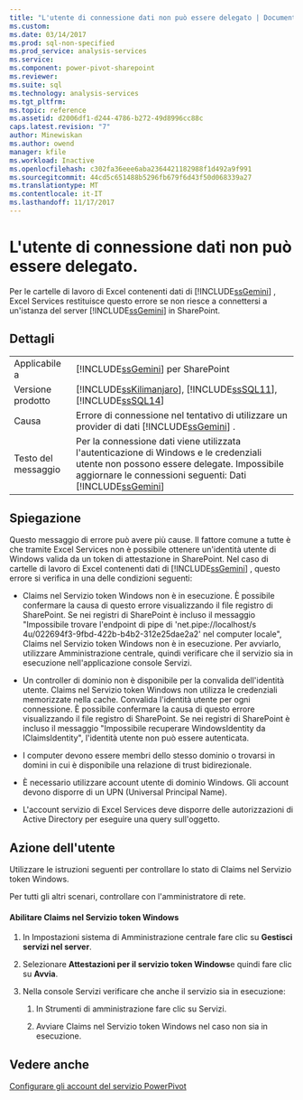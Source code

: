 ```yaml
---
title: "L'utente di connessione dati non può essere delegato | Documenti Microsoft"
ms.custom: 
ms.date: 03/14/2017
ms.prod: sql-non-specified
ms.prod_service: analysis-services
ms.service: 
ms.component: power-pivot-sharepoint
ms.reviewer: 
ms.suite: sql
ms.technology: analysis-services
ms.tgt_pltfrm: 
ms.topic: reference
ms.assetid: d2006df1-d244-4786-b272-49d8996cc88c
caps.latest.revision: "7"
author: Minewiskan
ms.author: owend
manager: kfile
ms.workload: Inactive
ms.openlocfilehash: c302fa36eee6aba2364421182988f1d492a9f991
ms.sourcegitcommit: 44cd5c651488b5296fb679f6d43f50d068339a27
ms.translationtype: MT
ms.contentlocale: it-IT
ms.lasthandoff: 11/17/2017
---
```

# <a name="the-data-connection-user-could-not-be-delegated"></a>L'utente di connessione dati non può essere delegato.
  Per le cartelle di lavoro di Excel contenenti dati di [!INCLUDE[ssGemini](../../includes/ssgemini-md.md)] , Excel Services restituisce questo errore se non riesce a connettersi a un'istanza del server [!INCLUDE[ssGemini](../../includes/ssgemini-md.md)] in SharePoint.  
  
## <a name="details"></a>Dettagli  
  
|||  
|-|-|  
|Applicabile a|[!INCLUDE[ssGemini](../../includes/ssgemini-md.md)] per SharePoint|  
|Versione prodotto|[!INCLUDE[ssKilimanjaro](../../includes/sskilimanjaro-md.md)], [!INCLUDE[ssSQL11](../../includes/sssql11-md.md)], [!INCLUDE[ssSQL14](../../includes/sssql14-md.md)]|  
|Causa|Errore di connessione nel tentativo di utilizzare un provider di dati [!INCLUDE[ssGemini](../../includes/ssgemini-md.md)] .|  
|Testo del messaggio|Per la connessione dati viene utilizzata l'autenticazione di Windows e le credenziali utente non possono essere delegate. Impossibile aggiornare le connessioni seguenti: Dati [!INCLUDE[ssGemini](../../includes/ssgemini-md.md)]|  
  
## <a name="explanation"></a>Spiegazione  
 Questo messaggio di errore può avere più cause. Il fattore comune a tutte è che tramite Excel Services non è possibile ottenere un'identità utente di Windows valida da un token di attestazione in SharePoint. Nel caso di cartelle di lavoro di Excel contenenti dati di [!INCLUDE[ssGemini](../../includes/ssgemini-md.md)] , questo errore si verifica in una delle condizioni seguenti:  
  
-   Claims nel Servizio token Windows non è in esecuzione. È possibile confermare la causa di questo errore visualizzando il file registro di SharePoint. Se nei registri di SharePoint è incluso il messaggio "Impossibile trovare l'endpoint di pipe di 'net.pipe://localhost/s 4u/022694f3-9fbd-422b-b4b2-312e25dae2a2' nel computer locale", Claims nel Servizio token Windows non è in esecuzione. Per avviarlo, utilizzare Amministrazione centrale, quindi verificare che il servizio sia in esecuzione nell'applicazione console Servizi.  
  
-   Un controller di dominio non è disponibile per la convalida dell'identità utente. Claims nel Servizio token Windows non utilizza le credenziali memorizzate nella cache. Convalida l'identità utente per ogni connessione. È possibile confermare la causa di questo errore visualizzando il file registro di SharePoint. Se nei registri di SharePoint è incluso il messaggio "Impossibile recuperare WindowsIdentity da IClaimsIdentity", l'identità utente non può essere autenticata.  
  
-   I computer devono essere membri dello stesso dominio o trovarsi in domini in cui è disponibile una relazione di trust bidirezionale.  
  
-   È necessario utilizzare account utente di dominio Windows. Gli account devono disporre di un UPN (Universal Principal Name).  
  
-   L'account servizio di Excel Services deve disporre delle autorizzazioni di Active Directory per eseguire una query sull'oggetto.  
  
## <a name="user-action"></a>Azione dell'utente  
 Utilizzare le istruzioni seguenti per controllare lo stato di Claims nel Servizio token Windows.  
  
 Per tutti gli altri scenari, controllare con l'amministratore di rete.  
  
#### <a name="enable-claims-to-windows-token-service"></a>Abilitare Claims nel Servizio token Windows  
  
1.  In Impostazioni sistema di Amministrazione centrale fare clic su **Gestisci servizi nel server**.  
  
2.  Selezionare **Attestazioni per il servizio token Windows**e quindi fare clic su **Avvia**.  
  
3.  Nella console Servizi verificare che anche il servizio sia in esecuzione:  
  
    1.  In Strumenti di amministrazione fare clic su Servizi.  
  
    2.  Avviare Claims nel Servizio token Windows nel caso non sia in esecuzione.  
  
## <a name="see-also"></a>Vedere anche  
 [Configurare gli account del servizio PowerPivot](../../analysis-services/power-pivot-sharepoint/configure-power-pivot-service-accounts.md)  
  
  
